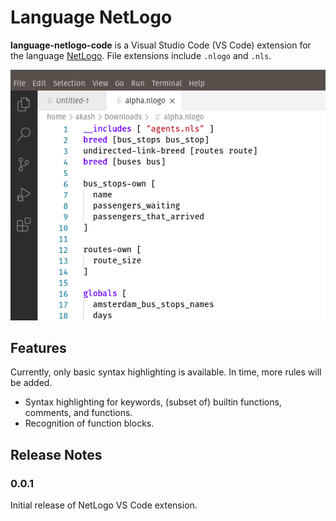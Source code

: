 # Language NetLogo

<b>language-netlogo-code</b> is a Visual Studio Code (VS Code) extension for the language [NetLogo](https://ccl.northwestern.edu/netlogo/). File extensions include `.nlogo` and `.nls`.

<img src="https://raw.githubusercontent.com/akashrajkn/language-netlogo-code/main/netlogo_code.png" alt="Syntax Highlighting">

## Features

Currently, only basic syntax highlighting is available. In time, more rules will be added.
  - Syntax highlighting for keywords, (subset of) builtin functions, comments, and functions.
  - Recognition of function blocks. 

## Release Notes

### 0.0.1

Initial release of NetLogo VS Code extension.
